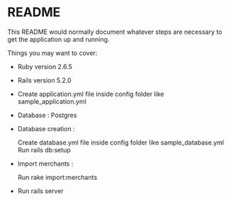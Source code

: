# README

This README would normally document whatever steps are necessary to get the
application up and running.

Things you may want to cover:

* Ruby version 2.6.5

* Rails version 5.2.0

* Create application.yml file inside config folder like sample_application.yml

* Database : Postgres

* Database creation :

  Create database.yml file inside config folder like sample_database.yml
  Run rails db:setup

* Import merchants :

  Run rake import:merchants

* Run rails server
